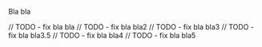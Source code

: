 Bla bla

// TODO - fix bla bla
// TODO - fix bla bla2
// TODO - fix bla bla3
// TODO - fix bla bla3.5
// TODO - fix bla bla4
// TODO - fix bla bla5
